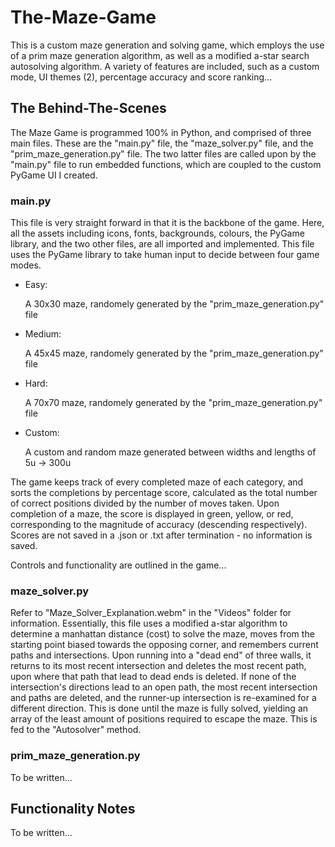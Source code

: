 # The-Maze-Game
This is a custom maze generation and solving game, which employs the use of a prim maze generation algorithm, as well as a modified a-star search autosolving algorithm. A variety of features are included, such as a custom mode, UI themes (2), percentage accuracy and score ranking...

## The Behind-The-Scenes
The Maze Game is programmed 100% in Python, and comprised of three main files. These are the "main.py" file, the "maze_solver.py" file, and the "prim_maze_generation.py" file. The two latter files are called upon by the "main.py" file to run embedded functions, which are coupled to the custom PyGame UI I created. 

### main.py
This file is very straight forward in that it is the backbone of the game. Here, all the assets including icons, fonts, backgrounds, colours, the PyGame library, and the two other files, are all imported and implemented. This file uses the PyGame library to take human input to decide between four game modes.
- Easy:

  A 30x30 maze, randomely generated by the "prim_maze_generation.py" file
- Medium:

  A 45x45 maze, randomely generated by the "prim_maze_generation.py" file
- Hard:

  A 70x70 maze, randomely generated by the "prim_maze_generation.py" file
- Custom:

  A custom and random maze generated between widths and lengths of 5u -> 300u

The game keeps track of every completed maze of each category, and sorts the completions by percentage score, calculated as the total number of correct positions divided by the number of moves taken. Upon completion of a maze, the score is displayed in green, yellow, or red, corresponding to the magnitude of accuracy (descending respectively). Scores are not saved in a .json or .txt after termination - no information is saved.

Controls and functionality are outlined in the game...

### maze_solver.py
Refer to "Maze_Solver_Explanation.webm" in the "Videos" folder for information. 
Essentially, this file uses a modified a-star algorithm to determine a manhattan distance (cost) to solve the maze, moves from the starting point biased towards the opposing corner, and remembers current paths and intersections. Upon running into a "dead end" of three walls, it returns to its most recent intersection and deletes the most recent path, upon where that path that lead to dead ends is deleted. If none of the intersection's directions lead to an open path, the most recent intersection and paths are deleted, and the runner-up intersection is re-examined for a different direction. This is done until the maze is fully solved, yielding an array of the least amount of positions required to escape the maze. This is fed to the "Autosolver" method. 

### prim_maze_generation.py
To be written...

## Functionality Notes
To be written...

